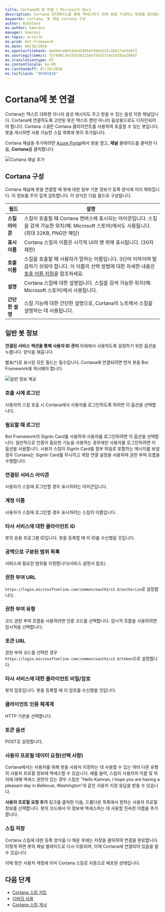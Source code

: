 ```yaml
---
title: Cortana에 봇 연결 | Microsoft Docs
description: Cortana 인터페이스를 통해 액세스하기 위해 봇을 구성하는 방법을 알아봅니다.
keywords: cortana, 봇 채널 cortana 구성
author: RobStand
ms.author: kamrani
manager: kamrani
ms.topic: article
ms.prod: bot-framework
ms.date: 04/30/2018
ms.openlocfilehash: 6e694ce8b54ebd2405d7496d333c2bb27eb344f1
ms.sourcegitcommit: f576981342fb3361216675815714e24281e20ddf
ms.translationtype: HT
ms.contentlocale: ko-KR
ms.lasthandoff: 07/18/2018
ms.locfileid: "39301818"
---
```

# <a name="connect-a-bot-to-cortana"></a>Cortana에 봇 연결

Cortana는 텍스트 대화뿐 아니라 음성 메시지도 주고 받을 수 있는 음성 지원 채널입니다. Cortana에 연결하도록 고안된 봇은 텍스트 뿐만 아니라 음성용으로도 디자인되어야 합니다. Cortana *스킬*은 Cortana 클라이언트를 사용하여 호출할 수 있는 봇입니다. 봇을 게시하면 사용 가능한 스킬 목록에 봇이 추가됩니다.

Cortana 채널을 추가하려면 [Azure Portal](https://portal.azure.com/)에서 봇을 열고, **채널** 블레이드를 클릭한 다음, **Cortana**를 클릭합니다.

![Cortana 채널 추가](~/media/channels/cortana-addchannel.png)

## <a name="configure-cortana"></a>Cortana 구성

Cortana 채널에 봇을 연결할 때 봇에 대한 일부 기본 정보가 등록 양식에 미리 채워집니다. 이 정보를 주의 깊게 검토합니다. 이 양식은 다음 필드로 구성됩니다.

| 필드 | 설명 |
|------|------|
| **스킬 아이콘** | 스킬이 호출될 때 Cortana 캔버스에 표시되는 아이콘입니다. 스킬을 검색 가능한 위치(예: Microsoft 스토어)에서도 사용됩니다. (최대 32KB, PNG만 해당)|
| **표시 이름** | Cortana 스킬의 이름은 시각적 UI의 맨 위에 표시됩니다. (30자 제한) |
| **호출 이름** | 스킬을 호출할 때 사용자가 말하는 이름입니다. 3단어 이하이며 발음하기 쉬워야 합니다. 이 이름의 선택 방법에 대한 자세한 내용은 [호출 이름 지침][invocation]을 참조하세요.|
| **설명** | Cortana 스킬에 대한 설명입니다. 스킬을 검색 가능한 위치(예: Microsoft 스토어)에서 사용됩니다. |
| **간단한 설명** | 스킬 기능에 대한 간단한 설명으로, Cortana의 노트에서 스킬을 설명하는 데 사용됩니다. |

## <a name="general-bot-information"></a>일반 봇 정보

**연결된 서비스 섹션을 통해 사용자 ID 관리** 아래에서 사용하도록 설정하기 위한 옵션을 누릅니다. 양식을 채웁니다.

별표(*)로 표시된 모든 필드는 필수입니다. Cortana에 연결되려면 먼저 봇을 Bot Framework에 게시해야 합니다.

![일반 정보 제공](~/media/channels/cortana-details.png)

### <a name="sign-in-at-invocation"></a>호출 시에 로그인

사용자의 스킬 호출 시 Cortana에서 사용자를 로그인하도록 하려면 이 옵션을 선택합니다.

### <a name="sign-in-when-required"></a>필요할 때 로그인

Bot Framework의 SignIn Card를 사용하여 사용자를 로그인하려면 이 옵션을 선택합니다. 일반적으로 인증이 필요한 기능을 사용하는 경우에만 사용자를 로그인하려면 이 옵션을 사용합니다. 사용자 스킬이 SignIn Card를 첨부 파일로 포함하는 메시지를 보낼 경우 Cortana는 SignIn Card를 무시하고 계정 연결 설정을 사용하여 권한 부여 흐름을 수행합니다.

### <a name="connected-service-icon"></a>연결된 서비스 아이콘

사용자가 스킬에 로그인할 경우 표시하려는 아이콘입니다.

### <a name="account-name"></a>계정 이름

사용자가 스킬에 로그인할 경우 표시하려는 스킬의 이름입니다.

### <a name="client-id-for-third-party-services"></a>타사 서비스에 대한 클라이언트 ID

봇의 응용 프로그램 ID입니다. 봇을 등록할 때 이 ID를 수신했을 것입니다.

### <a name="space-separated-list-of-scopes"></a>공백으로 구분된 범위 목록

서비스에 필요한 범위를 지정합니다(서비스 설명서 참조).

### <a name="authorization-url"></a>권한 부여 URL

`https://login.microsoftonline.com/common/oauth2/v2.0/authorize`로 설정합니다.

### <a name="grant-type"></a>권한 부여 유형

코드 권한 부여 흐름을 사용하려면 인증 코드를 선택합니다. 암시적 흐름을 사용하려면 암시적을 선택합니다.

### <a name="token-url"></a>토큰 URL

권한 부여 코드를 선택한 경우 `https://login.microsoftonline.com/common/oauth2/v2.0/token`으로 설정합니다.

### <a name="client-secretpassword-for-third-party-services"></a>타사 서비스에 대한 클라이언트 비밀/암호

봇의 암호입니다. 봇을 등록할 때 이 암호를 수신했을 것입니다.

### <a name="client-authentication-scheme"></a>클라이언트 인증 체계계

HTTP 기본을 선택합니다.

### <a name="token-options"></a>토큰 옵션

POST로 설정합니다.

### <a name="request-user-profile-data-optional"></a>사용자 프로필 데이터 요청(선택 사항)

Cortana에서는 사용자를 위해 봇을 사용자 지정하는 데 사용할 수 있는 여러 다른 유형의 사용자 프로필 정보에 액세스할 수 있습니다. 예를 들어, 스킬이 사용자의 이름 및 위치에 대해 액세스 권한이 있는 경우 스킬은 “Hello Kamran, I hope you are having a pleasant day in Bellevue, Washington”과 같은 사용자 지정 응답을 받을 수 있습니다.

**사용자 프로필 요청 추가** 링크를 클릭한 다음, 드롭다운 목록에서 원하는 사용자 프로필 정보를 선택합니다. 봇의 코드에서 이 정보에 액세스하는 데 사용할 친숙한 이름을 추가합니다.

### <a name="save-skill"></a>스킬 저장

Cortana 스킬에 대한 등록 양식을 다 채운 후에는 저장을 클릭하여 연결을 완료합니다. 이렇게 하면 봇의 채널 블레이드로 다시 이동되며, 이제 Cortana에 연결되어 있음을 알 수 있습니다.

이때 봇은 사용자 계정에 이미 Cortana 스킬로 자동으로 배포된 상태입니다.

## <a name="next-steps"></a>다음 단계

* [Cortana 스킬 키트](https://aka.ms/CortanaSkillsDocs)
* [디버깅 사용](bot-service-debug-cortana-skill.md)
* [Cortana 스킬 게시][publish]

[invocation]: https://docs.microsoft.com/en-us/cortana/skills/cortana-invocation-guidelines
[publish]: https://docs.microsoft.com/en-us/cortana/skills/publish-skill
[connected]: https://aka.ms/CortanaSkillsBotConnectedAccount
[CortanaEntity]: https://aka.ms/lgvcto
